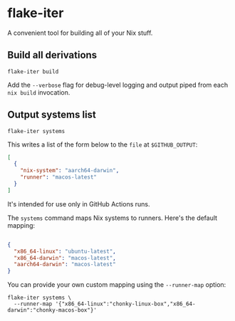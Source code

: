 # flake-iter

A convenient tool for building all of your Nix stuff.

## Build all derivations

```shell
flake-iter build
```

Add the `--verbose` flag for debug-level logging and output piped from each `nix build` invocation.

## Output systems list

```shell
flake-iter systems
```

This writes a list of the form below to the `file` at `$GITHUB_OUTPUT`:

```json
[
  {
    "nix-system": "aarch64-darwin",
    "runner": "macos-latest"
  }
]
```

It's intended for use only in GitHub Actions runs.

The `systems` command maps Nix systems to runners.
Here's the default mapping:

```json

{
  "x86_64-linux": "ubuntu-latest",
  "x86_64-darwin": "macos-latest",
  "aarch64-darwin": "macos-latest"
}
```

You can provide your own custom mapping using the `--runner-map` option:

```shell
flake-iter systems \
  --runner-map '{"x86_64-linux":"chonky-linux-box","x86_64-darwin":"chonky-macos-box"}'
```
